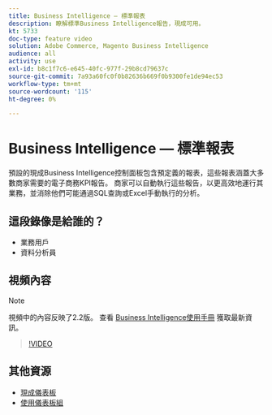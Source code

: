 ```yaml
---
title: Business Intelligence — 標準報表
description: 瞭解標準Business Intelligence報告，現成可用。
kt: 5733
doc-type: feature video
solution: Adobe Commerce, Magento Business Intelligence
audience: all
activity: use
exl-id: b8c1f7c6-e645-40fc-977f-29b8cd79637c
source-git-commit: 7a93a60fc0f0b82636b669f0b9300fe1de94ec53
workflow-type: tm+mt
source-wordcount: '115'
ht-degree: 0%

---
```


# Business Intelligence — 標準報表

預設的現成Business Intelligence控制面板包含預定義的報表，這些報表涵蓋大多數商家需要的電子商務KPI報告。 商家可以自動執行這些報告，以更高效地運行其業務，並消除他們可能通過SQL查詢或Excel手動執行的分析。

## 這段錄像是給誰的？

- 業務用戶
- 資料分析員

## 視頻內容

>[!NOTE]
>
>視頻中的內容反映了2.2版。 查看 [Business Intelligence使用手冊](https://docs.magento.com/mbi/) 獲取最新資訊。

>[!VIDEO](https://video.tv.adobe.com/v/35987?quality=12&learn=on)

## 其他資源

- [現成儀表板](https://docs.magento.com/mbi/data-user/dashboards/dashboards-pro.html)
- [使用儀表板組](https://docs.magento.com/mbi/data-user/dashboards/using-dashboard-groups.html)

